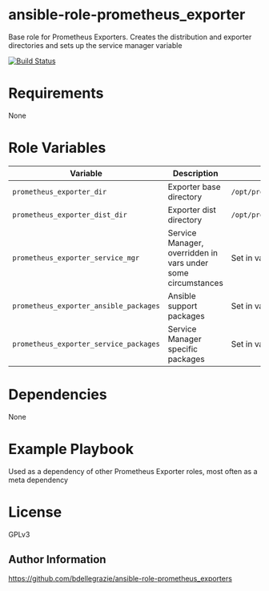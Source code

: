# ansible-role-prometheus\_exporter

Base role for Prometheus Exporters. Creates the distribution and exporter directories and sets up the service manager variable

[![Build Status](https://travis-ci.org/bdellegrazie/ansible-role-prometheus_exporter.svg?branch=master)](https://travis-ci.org/bdellegrazie/ansible-role-prometheus_exporter)

# Requirements

None

# Role Variables

| Variable | Description | Default |
|----------|-------------|---------|
| `prometheus_exporter_dir`              | Exporter base directory | `/opt/prometheus/exporters` |
| `prometheus_exporter_dist_dir`         | Exporter dist directory | `/opt/prometheus/exporters/dist` |
| `prometheus_exporter_service_mgr`      | Service Manager, overridden in vars under some circumstances | Set in vars |
| `prometheus_exporter_ansible_packages` | Ansible support packages | Set in vars |
| `prometheus_exporter_service_packages` | Service Manager specific packages | Set in vars |

# Dependencies

None

# Example Playbook

Used as a dependency of other Prometheus Exporter roles, most often as a meta dependency

# License

GPLv3

Author Information
------------------

https://github.com/bdellegrazie/ansible-role-prometheus_exporters
